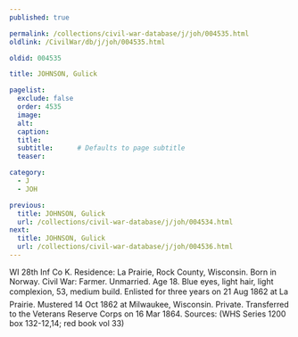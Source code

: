 ```yaml
---
published: true

permalink: /collections/civil-war-database/j/joh/004535.html
oldlink: /CivilWar/db/j/joh/004535.html

oldid: 004535

title: JOHNSON, Gulick

pagelist:
  exclude: false
  order: 4535
  image: 
  alt:
  caption:
  title:
  subtitle:      # Defaults to page subtitle
  teaser:

category: 
  - J 
  - JOH

previous:
  title: JOHNSON, Gulick
  url: /collections/civil-war-database/j/joh/004534.html  
next:
  title: JOHNSON, Gulick
  url: /collections/civil-war-database/j/joh/004536.html   
---
```

WI 28th Inf Co K. Residence: La Prairie, Rock County, Wisconsin. Born in Norway. Civil War: Farmer. Unmarried. Age 18. Blue eyes, light hair, light complexion, 5&#146;3&#148;, medium build. Enlisted for three years on 21 Aug 1862 at La Prairie. Mustered 14 Oct 1862 at Milwaukee, Wisconsin. Private. Transferred to the Veterans Reserve Corps on 16 Mar 1864. Sources: (WHS Series 1200 box 132-12,14; red book vol 33)